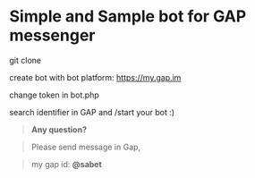 # Simple and Sample bot for GAP messenger

git clone

create bot with bot platform: https://my.gap.im

change token in bot.php

search identifier in GAP and /start your bot :)


> **Any question?** 

> Please send message in Gap, 

> my gap id: **@sabet**
